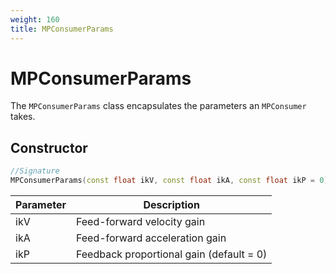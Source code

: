 ```yaml
---
weight: 160
title: MPConsumerParams
---
```


# MPConsumerParams

The `MPConsumerParams` class encapsulates the parameters an `MPConsumer` takes.

## Constructor

```c++
//Signature
MPConsumerParams(const float ikV, const float ikA, const float ikP = 0)
```

Parameter | Description
----------|------------
ikV | Feed-forward velocity gain
ikA | Feed-forward acceleration gain
ikP | Feedback proportional gain (default = 0)
